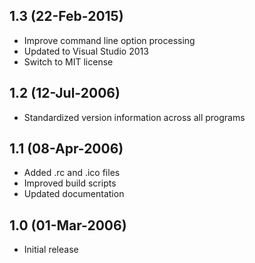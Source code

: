 ## 1.3 (22-Feb-2015)

  * Improve command line option processing
  * Updated to Visual Studio 2013
  * Switch to MIT license

## 1.2 (12-Jul-2006)

  * Standardized version information across all programs

## 1.1 (08-Apr-2006)

  * Added .rc and .ico files
  * Improved build scripts
  * Updated documentation

## 1.0 (01-Mar-2006)

  * Initial release
